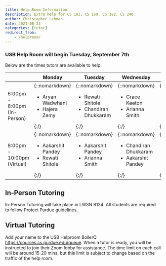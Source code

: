 ```yaml
---
title: Help Room Information
description: Extra help for CS 193, CS 180, CS 182, CS 240
author: Christopher Lehman
date: 2021-08-23
categories: [tutor]
redirect_from:
    - /helproom/
---
```


### USB Help Room will begin Tuesday, September 7th

Below are the times tutors are available to help:

| | Monday | Tuesday | Wednesday | Thursday |
| ---- | ---- | ---- | ---- | ---- |
| 6:00pm - 8:00pm (In-Person) | {::nomarkdown}<ul><li>Aryan Wadwhani</li><li>Hajera Zemy</li></ul>{:/} | {::nomarkdown}<ul><li>Rewati Shitole</li><li>Chandiran Dhukkaram</li></ul>{:/} | {::nomarkdown}<ul><li>Grace Keeton</li><li>Arianna Smith</li></ul>{:/} | {::nomarkdown}<ul><li>Chirayu Garg</li><li>Hajera Zemy</li></ul>{:/} |
| 8:00pm - 10:00pm (Virtual) | {::nomarkdown}<ul><li>Aakarshit Pandey</li><li>Rewati Shitole</li></ul>{:/} | {::nomarkdown}<ul><li>Aakarshit Pandey</li><li>Arianna Smith</li></ul>{:/} | {::nomarkdown}<ul><li>Chandiran Dhukkaram</li><li>Aakarshit Pandey</li></ul>{:/} | {::nomarkdown}<ul><li>Aryan Wadwhani</li><li>Arianna Smith</li></ul>{:/} |

## In-Person Tutoring

In-Person Tutoring will take place in LWSN B134. All students are required to follow Protect Purdue guidelines.

## Virtual Tutoring 

Add your name to the USB Helproom BoilerQ https://courses.cs.purdue.edu/queue. When a tutor is ready, you will be instructed to join their Zoom lobby for assistance. The time limit on each call will be around 15-20 mins, but this limit is subject to change based on the traffic of the help room.
